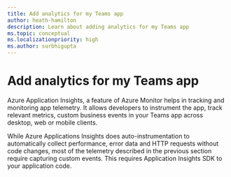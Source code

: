 ```yaml
---
title: Add analytics for my Teams app
author: heath-hamilton
description: Learn about adding analytics for my Teams app
ms.topic: conceptual
ms.localizationpriority: high
ms.author: surbhigupta
---
```


# Add analytics for my Teams app

Azure Application Insights, a feature of Azure Monitor helps in tracking and monitoring app telemetry. It allows developers to instrument the app, track relevant metrics, custom business events in your Teams app across desktop, web or mobile clients.

While Azure Applications Insights does auto-instrumentation to automatically collect performance, error data and HTTP requests without code changes, most of the telemetry described in the previous section require capturing custom events. This requires Application Insights SDK to your application code.
